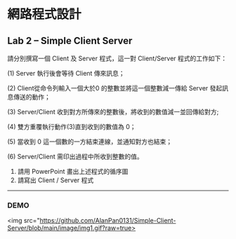 # 網路程式設計
## Lab 2 – Simple Client Server

請分別撰寫一個 Client 及 Server 程式，這一對 Client/Server 程式的工作如下：

(1) Server 執行後會等待 Client 傳來訊息；

(2) Client從命令列輸入一個大於0 的整數並將這一個整數減一傳給 Server 發起訊息傳送的動作；

(3) Server/Client 收到對方所傳來的整數後，將收到的數值減一並回傳給對方;

(4) 雙方重覆執行動作(3)直到收到的數值為 0；

(5) 當收到 0 這一個數的一方結束連線，並通知對方也結束；

(6) Server/Client 需印出過程中所收到整數的值。

 
<ol>
    <li>請用 PowerPoint 畫出上述程式的循序圖</li>
    <li>請寫出 Client / Server 程式</li>
</ol>


--------

### DEMO
<img src="https://github.com/AlanPan0131/Simple-Client-Server/blob/main/image/img1.gif?raw=true>